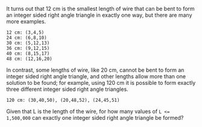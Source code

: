 It turns out that 12 cm is the smallest length of wire
that can be bent to form an integer sided right angle triangle in exactly one way,
but there are many more examples.

~~~
12 cm: (3,4,5)
24 cm: (6,8,10)
30 cm: (5,12,13)
36 cm: (9,12,15)
40 cm: (8,15,17)
48 cm: (12,16,20)
~~~

In contrast, some lengths of wire, like 20 cm,
cannot be bent to form an integer sided right angle triangle,
and other lengths allow more than one solution to be found;
for example, using 120 cm it is possible to form exactly three different integer sided right angle triangles.

~~~
120 cm: (30,40,50), (20,48,52), (24,45,51)
~~~

Given that L is the length of the wire, 
for how many values of `L <= 1,500,000` can exactly one integer sided right angle triangle be formed?